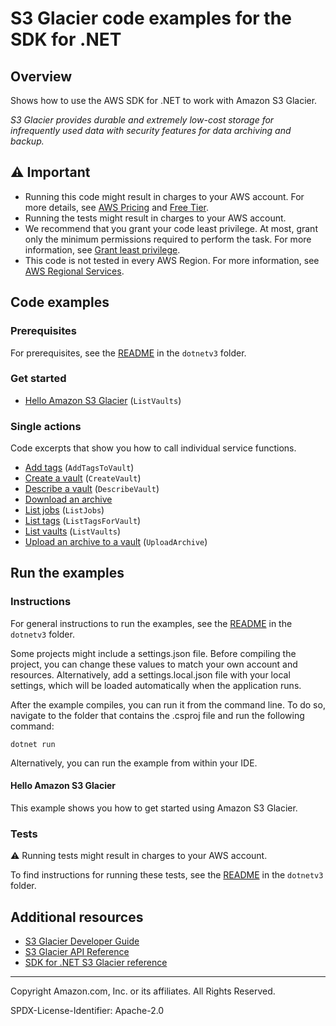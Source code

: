 # S3 Glacier code examples for the SDK for .NET

## Overview

Shows how to use the AWS SDK for .NET to work with Amazon S3 Glacier.

<!--custom.overview.start-->
<!--custom.overview.end-->

_S3 Glacier provides durable and extremely low-cost storage for infrequently used data with security features for data archiving and backup._

## ⚠ Important

* Running this code might result in charges to your AWS account. For more details, see [AWS Pricing](https://aws.amazon.com/pricing/) and [Free Tier](https://aws.amazon.com/free/).
* Running the tests might result in charges to your AWS account.
* We recommend that you grant your code least privilege. At most, grant only the minimum permissions required to perform the task. For more information, see [Grant least privilege](https://docs.aws.amazon.com/IAM/latest/UserGuide/best-practices.html#grant-least-privilege).
* This code is not tested in every AWS Region. For more information, see [AWS Regional Services](https://aws.amazon.com/about-aws/global-infrastructure/regional-product-services).

<!--custom.important.start-->
<!--custom.important.end-->

## Code examples

### Prerequisites

For prerequisites, see the [README](../README.md#Prerequisites) in the `dotnetv3` folder.


<!--custom.prerequisites.start-->
<!--custom.prerequisites.end-->

### Get started

- [Hello Amazon S3 Glacier](Actions/HelloGlacier.cs#L4) (`ListVaults`)


### Single actions

Code excerpts that show you how to call individual service functions.

- [Add tags](Actions/GlacierWrapper.cs#L33) (`AddTagsToVault`)
- [Create a vault](Actions/GlacierWrapper.cs#L58) (`CreateVault`)
- [Describe a vault](Actions/GlacierWrapper.cs#L83) (`DescribeVault`)
- [Download an archive](Actions/GlacierWrapper.cs)
- [List jobs](Actions/GlacierWrapper.cs#L164) (`ListJobs`)
- [List tags](Actions/GlacierWrapper.cs#L188) (`ListTagsForVault`)
- [List vaults](Actions/GlacierWrapper.cs#L213) (`ListVaults`)
- [Upload an archive to a vault](Actions/GlacierWrapper.cs#L234) (`UploadArchive`)


<!--custom.examples.start-->
<!--custom.examples.end-->

## Run the examples

### Instructions

For general instructions to run the examples, see the
[README](../README.md#building-and-running-the-code-examples) in the `dotnetv3` folder.

Some projects might include a settings.json file. Before compiling the project,
you can change these values to match your own account and resources. Alternatively,
add a settings.local.json file with your local settings, which will be loaded automatically
when the application runs.

After the example compiles, you can run it from the command line. To do so, navigate to
the folder that contains the .csproj file and run the following command:

```
dotnet run
```

Alternatively, you can run the example from within your IDE.


<!--custom.instructions.start-->
<!--custom.instructions.end-->

#### Hello Amazon S3 Glacier

This example shows you how to get started using Amazon S3 Glacier.



### Tests

⚠ Running tests might result in charges to your AWS account.


To find instructions for running these tests, see the [README](../README.md#Tests)
in the `dotnetv3` folder.



<!--custom.tests.start-->
<!--custom.tests.end-->

## Additional resources

- [S3 Glacier Developer Guide](https://docs.aws.amazon.com/amazonglacier/latest/dev/introduction.html)
- [S3 Glacier API Reference](https://docs.aws.amazon.com/amazonglacier/latest/dev/amazon-glacier-api.html)
- [SDK for .NET S3 Glacier reference](https://docs.aws.amazon.com/sdkfornet/v3/apidocs/items/Glacier/NGlacier.html)

<!--custom.resources.start-->
<!--custom.resources.end-->

---

Copyright Amazon.com, Inc. or its affiliates. All Rights Reserved.

SPDX-License-Identifier: Apache-2.0